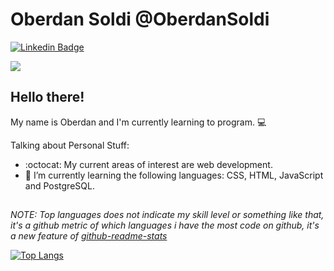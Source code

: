# Oberdan Soldi @OberdanSoldi
[![Linkedin Badge](https://img.shields.io/badge/-LinkedIn-blue?style=flat&logo=LinkedIn&logoColor=white)](https://www.linkedin.com/in/oberdan-soldi-055203204/)
<!-- [![Discord Badge](https://img.shields.io/badge/-Discord-7289DA?style=flat&logo=Discord&logoColor=white)](https://www.discord.com/) -->
<!-- [![Instagram Badge](https://img.shields.io/badge/-Instagram-C13584?style=flat&logo=Instagram&logoColor=white)](https://www.instagram.com/) -->
![](https://komarev.com/ghpvc/?username=OberdanSoldi&label=Profile+Views&style=flat&color=gray)

## Hello there! 

My name is Oberdan and I'm currently learning to program. 💻


Talking about Personal Stuff:
- :octocat: My current areas of interest are web development. 
- :book: I’m currently learning the following languages: CSS, HTML, JavaScript and PostgreSQL.

##
*NOTE: Top languages does not indicate my skill level or something like that, it's a github metric of which languages i have the most code on github, it's a new feature of [github-readme-stats](https://github.com/anuraghazra/github-readme-stats)*

[![Top Langs](https://github-readme-stats.vercel.app/api/top-langs/?username=OberdanSoldi&layout=compact)](https://github.com/anuraghazra/github-readme-stats)
